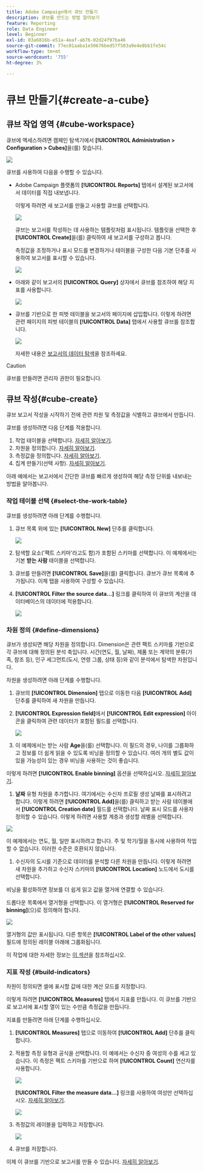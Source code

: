 ```yaml
---
title: Adobe Campaign에서 큐브 만들기
description: 큐브를 만드는 방법 알아보기
feature: Reporting
role: Data Engineer
level: Beginner
exl-id: 03a6816b-e51a-4eaf-ab76-02d24f97ba46
source-git-commit: 77ec01aaba1e50676bed57f503a9e4e8bb1fe54c
workflow-type: tm+mt
source-wordcount: '755'
ht-degree: 3%

---
```


# 큐브 만들기{#create-a-cube}

## 큐브 작업 영역 {#cube-workspace}

큐브에 액세스하려면 캠페인 탐색기에서 **[!UICONTROL Administration > Configuration > Cubes]**&#x200B;을(를) 찾습니다.

![](assets/cube-node.png)

큐브를 사용하여 다음을 수행할 수 있습니다.

* Adobe Campaign 플랫폼의 **[!UICONTROL Reports]** 탭에서 설계된 보고서에서 데이터를 직접 내보냅니다.

  이렇게 하려면 새 보고서를 만들고 사용할 큐브를 선택합니다.

  ![](assets/create-new-cube.png)

  큐브는 보고서를 작성하는 데 사용하는 템플릿처럼 표시됩니다. 템플릿을 선택한 후 **[!UICONTROL Create]**&#x200B;을(를) 클릭하여 새 보고서를 구성하고 봅니다.

  측정값을 조정하거나 표시 모드를 변경하거나 테이블을 구성한 다음 기본 단추를 사용하여 보고서를 표시할 수 있습니다.

  ![](assets/display-cube-table.png)

* 아래와 같이 보고서의 **[!UICONTROL Query]** 상자에서 큐브를 참조하여 해당 지표를 사용합니다.

  ![](assets/cube-report-query.png)

* 큐브를 기반으로 한 피벗 테이블을 보고서의 페이지에 삽입합니다. 이렇게 하려면 관련 페이지의 피벗 테이블의 **[!UICONTROL Data]** 탭에서 사용할 큐브를 참조합니다.

  ![](assets/cube-in-a-report.png)

  자세한 내용은 [보고서의 데이터 탐색](cube-tables.md#explore-the-data-in-a-report)을 참조하세요.


>[!CAUTION]
>
>큐브를 만들려면 관리자 권한이 필요합니다.
>

## 큐브 작성{#cube-create}

큐브 보고서 작성을 시작하기 전에 관련 차원 및 측정값을 식별하고 큐브에서 만듭니다.

큐브를 생성하려면 다음 단계를 적용합니다.

1. 작업 테이블을 선택합니다. [자세히 알아보기](#select-the-work-table).
1. 차원을 정의합니다. [자세히 알아보기](#define-dimensions).
1. 측정값을 정의합니다. [자세히 알아보기](#build-indicators).
1. 집계 만들기(선택 사항). [자세히 알아보기](customize-cubes.md#calculate-and-use-aggregates).

아래 예에서는 보고서에서 간단한 큐브를 빠르게 생성하여 해당 측정 단위를 내보내는 방법을 알아봅니다.

### 작업 테이블 선택 {#select-the-work-table}

큐브를 생성하려면 아래 단계를 수행합니다.

1. 큐브 목록 위에 있는 **[!UICONTROL New]** 단추를 클릭합니다.

   ![](assets/create-a-cube.png)

1. 탐색할 요소(&#39;팩트 스키마&#39;라고도 함)가 포함된 스키마를 선택합니다. 이 예제에서는 기본 **받는 사람** 테이블을 선택합니다.
1. 큐브를 만들려면 **[!UICONTROL Save]**&#x200B;을(를) 클릭합니다. 큐브가 큐브 목록에 추가됩니다. 이제 탭을 사용하여 구성할 수 있습니다.

1. **[!UICONTROL Filter the source data...]** 링크를 클릭하여 이 큐브의 계산을 데이터베이스의 데이터에 적용합니다.

   ![](assets/cube-filter-source.png)

### 차원 정의 {#define-dimensions}

큐브가 생성되면 해당 차원을 정의합니다. Dimension은 관련 팩트 스키마를 기반으로 각 큐브에 대해 정의된 분석 축입니다. 시간(연도, 월, 날짜), 제품 또는 계약의 분류(가족, 참조 등), 인구 세그먼트(도시, 연령 그룹, 상태 등)와 같이 분석에서 탐색한 차원입니다.

차원을 생성하려면 아래 단계를 수행합니다.

1. 큐브의 **[!UICONTROL Dimension]** 탭으로 이동한 다음 **[!UICONTROL Add]** 단추를 클릭하여 새 차원을 만듭니다.
1. **[!UICONTROL Expression field]**&#x200B;에서 **[!UICONTROL Edit expression]** 아이콘을 클릭하여 관련 데이터가 포함된 필드를 선택합니다.

   ![](assets/cube-add-dimension.png)

1. 이 예제에서는 받는 사람 **Age**&#x200B;을(를) 선택합니다. 이 필드의 경우, 나이를 그룹화하고 정보를 더 쉽게 읽을 수 있도록 비닝을 정의할 수 있습니다. 여러 개의 별도 값이 있을 가능성이 있는 경우 비닝을 사용하는 것이 좋습니다.

이렇게 하려면 **[!UICONTROL Enable binning]** 옵션을 선택하십시오. [자세히 알아보기](customize-cubes.md#data-binning).

1. **날짜** 유형 차원을 추가합니다. 여기에서는 수신자 프로필 생성 날짜를 표시하려고 합니다. 이렇게 하려면 **[!UICONTROL Add]**&#x200B;을(를) 클릭하고 받는 사람 테이블에서 **[!UICONTROL Creation date]** 필드를 선택합니다.
날짜 표시 모드를 사용자 정의할 수 있습니다. 이렇게 하려면 사용할 계층과 생성할 레벨을 선택합니다.

![](assets/cube-date-dimension.png)

이 예제에서는 연도, 월, 일만 표시하려고 합니다. 주 및 학기/월을 동시에 사용하여 작업할 수 없습니다. 이러한 수준은 호환되지 않습니다.

1. 수신자의 도시를 기준으로 데이터를 분석할 다른 차원을 만듭니다. 이렇게 하려면 새 차원을 추가하고 수신자 스키마의 **[!UICONTROL Location]** 노드에서 도시를 선택합니다.

비닝을 활성화하면 정보를 더 쉽게 읽고 값을 열거에 연결할 수 있습니다.

드롭다운 목록에서 열거형을 선택합니다. 이 열거형은 **[!UICONTROL Reserved for binning]**(으)로 정의해야 합니다.

![](assets/cube-dimension-with-enum.png)

열거형의 값만 표시됩니다. 다른 항목은 **[!UICONTROL Label of the other values]** 필드에 정의된 레이블 아래에 그룹화됩니다.

이 작업에 대한 자세한 정보는 [이 섹션](customize-cubes.md#dynamically-manage-bins)을 참조하십시오.

### 지표 작성 {#build-indicators}

차원이 정의되면 셀에 표시할 값에 대한 계산 모드를 지정합니다.

이렇게 하려면 **[!UICONTROL Measures]** 탭에서 지표를 만듭니다. 이 큐브를 기반으로 보고서에 표시할 열이 있는 수만큼 측정값을 만듭니다.

지표를 만들려면 아래 단계를 수행하십시오.

1. **[!UICONTROL Measures]** 탭으로 이동하여 **[!UICONTROL Add]** 단추를 클릭합니다.
1. 적용할 측정 유형과 공식을 선택합니다. 이 예에서는 수신자 중 여성의 수를 세고 있습니다. 이 측정은 팩트 스키마를 기반으로 하며 **[!UICONTROL Count]** 연산자를 사용합니다.

   ![](assets/cube-new-measure.png)

   **[!UICONTROL Filter the measure data...]** 링크를 사용하여 여성만 선택하십시오. [자세히 알아보기](customize-cubes.md#define-measures).

   ![](assets/cube-filter-measure-data.png)

1. 측정값의 레이블을 입력하고 저장합니다.

   ![](assets/cube-save-measure.png)

1. 큐브를 저장합니다.


이제 이 큐브를 기반으로 보고서를 만들 수 있습니다. [자세히 알아보기](cube-tables.md).
